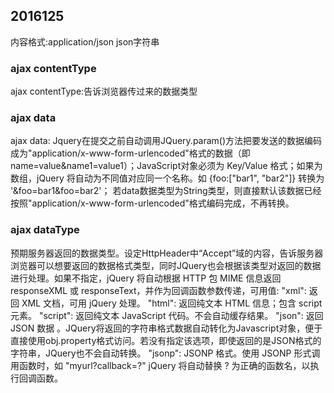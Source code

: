 ## 2016125
内容格式:application/json json字符串

### ajax contentType
ajax contentType:告诉浏览器传过来的数据类型  
### ajax data
ajax data: Jquery在提交之前自动调用JQuery.param()方法把要发送的数据编码成为"application/x-www-form-urlencoded"格式的数据（即 name=value&name1=value1）；JavaScript对象必须为 Key/Value 格式；如果为数组，jQuery 将自动为不同值对应同一个名称。如 {foo:["bar1", "bar2"]} 转换为 '&foo=bar1&foo=bar2'；
若data数据类型为String类型，则直接默认该数据已经按照"application/x-www-form-urlencoded"格式编码完成，不再转换。  
### ajax dataType 
预期服务器返回的数据类型。设定HttpHeader中“Accept”域的内容，告诉服务器浏览器可以想要返回的数据格式类型，同时JQuery也会根据该类型对返回的数据进行处理。如果不指定，jQuery 将自动根据 HTTP 包 MIME 信息返回 responseXML 或 responseText，并作为回调函数参数传递，可用值:
"xml": 返回 XML 文档，可用 jQuery 处理。
"html": 返回纯文本 HTML 信息；包含 script 元素。
"script": 返回纯文本 JavaScript 代码。不会自动缓存结果。
"json": 返回 JSON 数据 。JQuery将返回的字符串格式数据自动转化为Javascript对象，便于直接使用obj.property格式访问。若没有指定该选项，即使返回的是JSON格式的字符串，JQuery也不会自动转换。
"jsonp": JSONP 格式。使用 JSONP 形式调用函数时，如 "myurl?callback=?" jQuery 将自动替换 ? 为正确的函数名，以执行回调函数。
